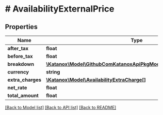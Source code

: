 # # AvailabilityExternalPrice

## Properties

Name | Type | Description | Notes
------------ | ------------- | ------------- | -------------
**after_tax** | **float** |  | [optional]
**before_tax** | **float** |  | [optional]
**breakdown** | [**\Katanox\Model\GithubComKatanoxApiPkgModelAvailabilityPricePerNight[]**](GithubComKatanoxApiPkgModelAvailabilityPricePerNight.md) |  | [optional]
**currency** | **string** |  | [optional]
**extra_charges** | [**\Katanox\Model\AvailabilityExtraCharge[]**](AvailabilityExtraCharge.md) |  | [optional]
**net_rate** | **float** |  | [optional]
**total_amount** | **float** |  | [optional]

[[Back to Model list]](../../README.md#models) [[Back to API list]](../../README.md#endpoints) [[Back to README]](../../README.md)
